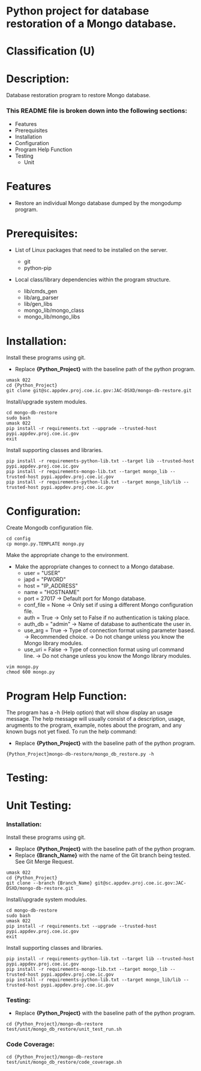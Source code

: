 # Python project for database restoration of a Mongo database.
# Classification (U)

# Description:
  Database restoration program to restore Mongo database.


###  This README file is broken down into the following sections:
  * Features
  * Prerequisites
  * Installation
  * Configuration
  * Program Help Function
  * Testing
    - Unit


# Features
  * Restore an individual Mongo database dumped by the mongodump program.

# Prerequisites:

  * List of Linux packages that need to be installed on the server.
    - git
    - python-pip

  * Local class/library dependencies within the program structure.
    - lib/cmds_gen
    - lib/arg_parser
    - lib/gen_libs
    - mongo_lib/mongo_class
    - mongo_lib/mongo_libs


# Installation:

Install these programs using git.
  * Replace **{Python_Project}** with the baseline path of the python program.

```
umask 022
cd {Python_Project}
git clone git@sc.appdev.proj.coe.ic.gov:JAC-DSXD/mongo-db-restore.git
```

Install/upgrade system modules.

```
cd mongo-db-restore
sudo bash
umask 022
pip install -r requirements.txt --upgrade --trusted-host pypi.appdev.proj.coe.ic.gov
exit
```

Install supporting classes and libraries.

```
pip install -r requirements-python-lib.txt --target lib --trusted-host pypi.appdev.proj.coe.ic.gov
pip install -r requirements-mongo-lib.txt --target mongo_lib --trusted-host pypi.appdev.proj.coe.ic.gov
pip install -r requirements-python-lib.txt --target mongo_lib/lib --trusted-host pypi.appdev.proj.coe.ic.gov
```

# Configuration:

Create Mongodb configuration file.

```
cd config
cp mongo.py.TEMPLATE mongo.py
```

Make the appropriate change to the environment.
  * Make the appropriate changes to connect to a Mongo database.
    - user = "USER"
    - japd = "PWORD"
    - host = "IP_ADDRESS"
    - name = "HOSTNAME"
    - port = 27017
      -> Default port for Mongo database.
    - conf_file = None
      -> Only set if using a different Mongo configuration file.
    - auth = True
      -> Only set to False if no authentication is taking place.
    - auth_db = "admin"
      -> Name of database to authenticate the user in.
    - use_arg = True
      -> Type of connection format using parameter based.
      -> Recommended choice.
      -> Do not change unless you know the Mongo library modules.
    - use_uri = False
      -> Type of connection format using url command line.
      -> Do not change unless you know the Mongo library modules.

```
vim mongo.py
chmod 600 mongo.py
```


# Program Help Function:

  The program has a -h (Help option) that will show display an usage message.  The help message will usually consist of a description, usage, arugments to the program, example, notes about the program, and any known bugs not yet fixed.  To run the help command:
  * Replace **{Python_Project}** with the baseline path of the python program.

```
{Python_Project}mongo-db-restore/mongo_db_restore.py -h
```


# Testing:

# Unit Testing:

### Installation:

Install these programs using git.
  * Replace **{Python_Project}** with the baseline path of the python program.
  * Replace **{Branch_Name}** with the name of the Git branch being tested.  See Git Merge Request.

```
umask 022
cd {Python_Project}
git clone --branch {Branch_Name} git@sc.appdev.proj.coe.ic.gov:JAC-DSXD/mongo-db-restore.git
```

Install/upgrade system modules.

```
cd mongo-db-restore
sudo bash
umask 022
pip install -r requirements.txt --upgrade --trusted-host pypi.appdev.proj.coe.ic.gov
exit
```

Install supporting classes and libraries.

```
pip install -r requirements-python-lib.txt --target lib --trusted-host pypi.appdev.proj.coe.ic.gov
pip install -r requirements-mongo-lib.txt --target mongo_lib --trusted-host pypi.appdev.proj.coe.ic.gov
pip install -r requirements-python-lib.txt --target mongo_lib/lib --trusted-host pypi.appdev.proj.coe.ic.gov
```


### Testing:
  * Replace **{Python_Project}** with the baseline path of the python program.

```
cd {Python_Project}/mongo-db-restore
test/unit/mongo_db_restore/unit_test_run.sh
```

### Code Coverage:
```
cd {Python_Project}/mongo-db-restore
test/unit/mongo_db_restore/code_coverage.sh
```

